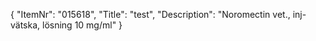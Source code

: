 {
  "ItemNr": "015618",
  "Title": "test",
  "Description": "Noromectin vet., inj-vätska, lösning 10 mg/ml"
}